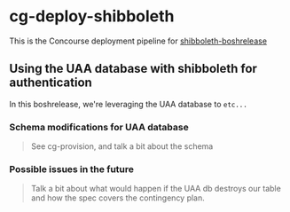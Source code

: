 # cg-deploy-shibboleth

This is the Concourse deployment pipeline for
[shibboleth-boshrelease][eighteenf-shibboleth-boshrelease]

[eighteenf-shibboleth-boshrelease]: https://github.com/18F/shibboleth-boshrelease "18F Shibboleth Boshrelease"

## Using the UAA database with shibboleth for authentication

In this boshrelease, we're leveraging the UAA database to `etc...`

### Schema modifications for UAA database

> See cg-provision, and talk a bit about the schema

### Possible issues in the future

> Talk a bit about what would happen if the UAA db destroys our table and how
> the spec covers the contingency plan.
